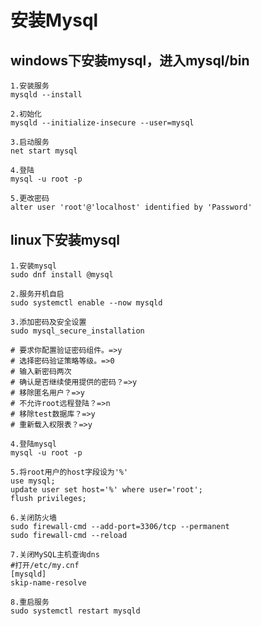 # 安装Mysql

## windows下安装mysql，进入mysql/bin

    1.安装服务
    mysqld --install

    2.初始化
    mysqld --initialize-insecure --user=mysql

    3.启动服务
    net start mysql

    4.登陆
    mysql -u root -p

    5.更改密码
    alter user 'root'@'localhost' identified by 'Password'

## linux下安装mysql

    1.安装mysql
    sudo dnf install @mysql

    2.服务开机自启
    sudo systemctl enable --now mysqld

    3.添加密码及安全设置
    sudo mysql_secure_installation

    # 要求你配置验证密码组件。=>y
    # 选择密码验证策略等级。=>0
    # 输入新密码两次
    # 确认是否继续使用提供的密码？=>y
    # 移除匿名用户？=>y
    # 不允许root远程登陆？=>n
    # 移除test数据库？=>y
    # 重新载入权限表？=>y

    4.登陆mysql
    mysql -u root -p

    5.将root用户的host字段设为'%'
    use mysql;
    update user set host='%' where user='root';
    flush privileges;

    6.关闭防火墙
    sudo firewall-cmd --add-port=3306/tcp --permanent
    sudo firewall-cmd --reload

    7.关闭MySQL主机查询dns
    #打开/etc/my.cnf
    [mysqld]
    skip-name-resolve

    8.重启服务
    sudo systemctl restart mysqld
